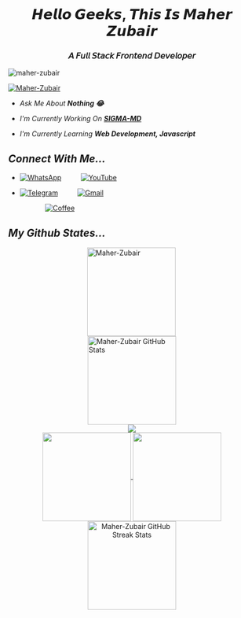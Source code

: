 <h1 align="center">𝙃𝙚𝙡𝙡𝙤 𝙂𝙚𝙚𝙠𝙨, 𝙏𝙝𝙞𝙨 𝙄𝙨 𝙈𝙖𝙝𝙚𝙧 𝙕𝙪𝙗𝙖𝙞𝙧</h1>
<h3 align="center">𝘈 𝘍𝘶𝘭𝘭 𝘚𝘵𝘢𝘤𝘬 𝘍𝘳𝘰𝘯𝘵𝘦𝘯𝘥 𝘋𝘦𝘷𝘦𝘭𝘰𝘱𝘦𝘳</h3>

<p align="left"> <img src="https://komarev.com/ghpvc/?username=maher-zubair&label=Profile%20views&color=0e75b6&style=flat" alt="maher-zubair"/> </p>

<p align="left"> <a href="https://github.com/Maher-Zubair"><img src="https://github-profile-trophy.vercel.app/?username=Maher-Zubair&theme=dark_lover" alt="Maher-Zubair" /></a> </p>

- *Ask Me About **Nothing 😂***

- *I'm Currently Working On **[SIGMA-MD](https://github.com/Maher-Zubair/SIGMA-MD)***

- *I'm Currently Learning **Web Development, Javascript***

## *Connect With Me...*

- [![WhatsApp](https://img.shields.io/badge/WhatsApp-25D366?style=for-the-badge&logo=whatsapp&logoColor=white)](https://wa.me/923466319114) &nbsp;&nbsp;&nbsp;&nbsp;&nbsp;&nbsp;&nbsp;&nbsp;
[![YouTube](https://img.shields.io/badge/youtube-red?style=for-the-badge&logo=youtube&logoColor=white)](https://www.youtube.com/@InnoxentTech?sub_confirmation=1)

- [![Telegram](https://img.shields.io/badge/telegram-0088cc?style=for-the-badge&logo=telegram&logoColor=white)](https://t.me/mz_zubi) &nbsp;&nbsp;&nbsp;&nbsp;&nbsp;&nbsp;&nbsp;&nbsp;
[![Gmail](https://img.shields.io/badge/Gmail%20me-3e164f?style=for-the-badge&logo=gmail&logoColor=white)](mailto:zubi@maher-zubair.tech)

    &nbsp;&nbsp;&nbsp;&nbsp;&nbsp;&nbsp;&nbsp;&nbsp;&nbsp;&nbsp;&nbsp;&nbsp; [![Coffee](https://img.shields.io/badge/Buy%20Me%20A%20Coffee-FFDD00?style=for-the-badge&logo=buymeacoffee&logoColor=white)](https://www.buymeacoffee.com/maher_zubair)


## *My Github States...*


<div style="display: flex; flex-direction: column; align-items: center;">

<img align="left" height="180em" src="https://github-readme-stats.vercel.app/api/top-langs/?username=Maher-Zubair&layout=compact&theme=dark" alt=Maher-Zubair />
<img height="180em" src="https://github-readme-stats.vercel.app/api?username=Maher-Zubair&show_icons=true&locale=en&theme=dark" alt="Maher-Zubair GitHub Stats" />



<img src="https://user-images.githubusercontent.com/73097560/115834477-dbab4500-a447-11eb-908a-139a6edaec5c.gif">
<div align="center">
<a href="https://github.com/Maher-Zubair">
<img align="center" src="http://github-profile-summary-cards.vercel.app/api/cards/most-commit-language?username=Maher-Zubair&theme=dark" height="180em" />
<img align="center" src="http://github-profile-summary-cards.vercel.app/api/cards/repos-per-language?username=Maher-Zubair&theme=dark" height="180em" />
<img height="180em" src="https://github-readme-streak-stats.herokuapp.com/?user=Maher-Zubair&theme=dark" alt="Maher-Zubair GitHub Streak Stats" />
</div>
